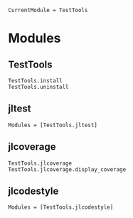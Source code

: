 ```@meta
CurrentModule = TestTools
```

# Modules

## TestTools

```@docs
TestTools.install
TestTools.uninstall
```

## jltest

```@autodocs
Modules = [TestTools.jltest]
```

## jlcoverage

```@docs
TestTools.jlcoverage
TestTools.jlcoverage.display_coverage
```

## jlcodestyle

```@autodocs
Modules = [TestTools.jlcodestyle]
```
